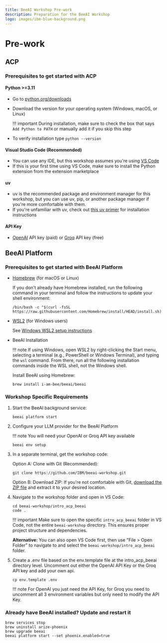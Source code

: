 ```yaml
---
title: BeeAI Workshop Pre-work
description: Preparation for the BeeAI Workshop
logo: images/ibm-blue-background.png
---
```


# Pre-work

## ACP

### Prerequisites to get started with ACP

#### Python >=3.11

- Go to [python.org/downloads](https://www.python.org/downloads/)
- Download the version for your operating system (Windows, macOS, or Linux)

    !!! important
        During installation, make sure to check the box that says `Add Python to PATH` or manually add it if you skip this step

- To verify installation type `python --version`

#### Visual Studio Code (Recommended)

- You can use any IDE, but this workshop assumes you're using [VS Code](https://code.visualstudio.com/Download)
- If this is your first time using VS Code, make sure to install the Python extension from the extension marketplace

#### uv

- uv is the recommended package and environment manager for this workshop, but you can use uv, pip, or another package manager if you're more comfortable with them.
- If you're unfamiliar with uv, check out [this uv primer](https://agentcommunicationprotocol.dev/introduction/uv-primer) for installation instructions

#### API Key

- [OpenAI](https://platform.openai.com/api-keys) API key (paid) or [Groq](https://console.groq.com/keys) API key (free)

## BeeAI Platform

### Prerequisites to get started with BeeAI Platform

- [Homebrew](https://brew.sh/) (for macOS or Linux)

    If you don't already have Homebrew installed, run the following command in your terminal and follow the instructions to update your shell environment:

    ```shell
    /bin/bash -c "$(curl -fsSL https://raw.githubusercontent.com/Homebrew/install/HEAD/install.sh)"
    ```

- [WSL2](https://learn.microsoft.com/en-us/windows/wsl/install) (for Windows users)

    See [Windows WSL2 setup instructions](https://docs.beeai.dev/introduction/installation#windows-wsl2-setup-instructions)

- BeeAI Installation

    !!! note
        If using Windows, open WSL2 by right-clicking the Start menu, selecting a terminal (e.g., PowerShell or Windows Terminal), and typing the `wsl` command. From there, run all the following installation commands inside the WSL shell, not the Windows shell.

    Install BeeAI using Homebrew:

    ```shell
    brew install i-am-bee/beeai/beeai
    ```

### Workshop Specific Requirements

1. Start the BeeAI background service:

    ```shell
    beeai platform start
    ```

2. Configure your LLM provider for the BeeAI Platform

    !!! note
        You will need your OpenAI or Groq API key available

    ```shell
    beeai env setup
    ```

3. In a separate terminal, get the workshop code:

    Option A: Clone with Git (Recommended):

    ```shell
    git clone https://github.com/IBM/beeai-workshop.git
    ```

    Option B: Download ZIP:
    If you're not comfortable with Git, [download the ZIP file](https://github.com/IBM/beeai-workshop/archive/refs/heads/main.zip) and extract it to your desired location.

4. Navigate to the workshop folder and open in VS Code:

    ```shell
    cd beeai-workshop/intro_acp_beeai
    code .
    ```

    !!! important
        Make sure to open the specific `intro_acp_beeai` folder in VS Code, not the entire `beeai-workshop` directory. This ensures proper project structure and dependencies.

    **Alternative:** You can also open VS Code first, then use "File > Open Folder" to navigate to and select the `beeai-workshop/intro_acp_beeai` folder.

5. Create a .env file based on the env.template file at the intro_acp_beeai directory level. Uncomment out either the OpenAI API Key or the Groq API key and add your own api.

    ```shell
    cp env.template .env
    ```

    !!! note
        For OpenAI you just need the API Key, for Groq you need to uncomment all 3 environment variables but only need to modify the API Key.

### Already have BeeAI installed? Update and restart it

```shell
brew services stop
brew uninstall arize-phoenix
brew upgrade beeai
beeai platform start --set phoenix.enabled=true
```